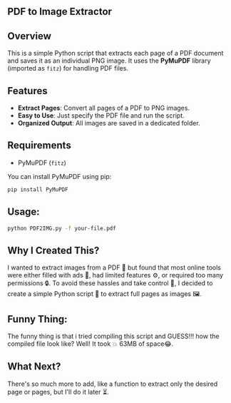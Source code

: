 
## PDF to Image Extractor

## Overview

This is a simple Python script that extracts each page of a PDF document and saves it as an individual PNG image. It uses the **PyMuPDF** library (imported as `fitz`) for handling PDF files.

## Features

- **Extract Pages**: Convert all pages of a PDF to PNG images.
- **Easy to Use**: Just specify the PDF file and run the script.
- **Organized Output**: All images are saved in a dedicated folder.

## Requirements

- PyMuPDF (`fitz`)

You can install PyMuPDF using pip:

```bash
pip install PyMuPDF
```
## Usage:
```bash
python PDF2IMG.py -f your-file.pdf
```
## Why I Created This?
I wanted to extract images from a PDF 📄 but found that most online tools were either filled with ads 📢, had limited features ⚙️, or required too many permissions 🔒. To avoid these hassles and take control 💪, I decided to create a simple Python script 🐍 to extract full pages as images 🖼️. 
## Funny Thing:
The funny thing is that i tried compiling this script and GUESS!!! how the compiled file look like? Well! It took 💥 63MB of space😂.

## What Next?
There's so much more to add, like a function to extract only the desired page or pages, but I'll do it later ⏳.



